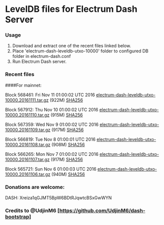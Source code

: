 # LevelDB files for Electrum Dash Server

### Usage

1. Download and extract one of the recent files linked below.
2. Place 'electrum-dash-leveldb-utxo-10000' folder to configured DB folder in electrum-dash.conf
3. Run Electrum Dash server.

### Recent files

####For mainnet:

Block 568461: Fri Nov 11 01:00:02 UTC 2016 [electrum-dash-leveldb-utxo-10000.20161111.tar.gz](https://transfer.sh/JchhX/electrum-dash-leveldb-utxo-10000.20161111.tar.gz) (922M) [SHA256](https://transfer.sh/vxRrj/electrum-dash-leveldb-utxo-10000.20161111.tar.gz.sha256)

Block 567912: Thu Nov 10 01:00:02 UTC 2016 [electrum-dash-leveldb-utxo-10000.20161110.tar.gz](https://transfer.sh/ucAYL/electrum-dash-leveldb-utxo-10000.20161110.tar.gz) (915M) [SHA256](https://transfer.sh/RK5T5/electrum-dash-leveldb-utxo-10000.20161110.tar.gz.sha256)

Block 567359: Wed Nov  9 01:00:02 UTC 2016 [electrum-dash-leveldb-utxo-10000.20161109.tar.gz](https://transfer.sh/H3WWx/electrum-dash-leveldb-utxo-10000.20161109.tar.gz) (917M) [SHA256](https://transfer.sh/6g94N/electrum-dash-leveldb-utxo-10000.20161109.tar.gz.sha256)

Block 566819: Tue Nov  8 01:00:01 UTC 2016 [electrum-dash-leveldb-utxo-10000.20161108.tar.gz](https://transfer.sh/vznCm/electrum-dash-leveldb-utxo-10000.20161108.tar.gz) (908M) [SHA256](https://transfer.sh/10QwAy/electrum-dash-leveldb-utxo-10000.20161108.tar.gz.sha256)

Block 566265: Mon Nov  7 01:00:02 UTC 2016 [electrum-dash-leveldb-utxo-10000.20161107.tar.gz](https://transfer.sh/kHUQJ/electrum-dash-leveldb-utxo-10000.20161107.tar.gz) (917M) [SHA256](https://transfer.sh/Sl7sj/electrum-dash-leveldb-utxo-10000.20161107.tar.gz.sha256)

Block 565721: Sun Nov  6 01:00:03 UTC 2016 [electrum-dash-leveldb-utxo-10000.20161106.tar.gz](https://transfer.sh/rEYGs/electrum-dash-leveldb-utxo-10000.20161106.tar.gz) (940M) [SHA256](https://transfer.sh/101VtM/electrum-dash-leveldb-utxo-10000.20161106.tar.gz.sha256)

### Donations are welcome:

DASH: Xreiza1qGJMT5BpW6BDtRJqwtcBSxGwWYN

### Credits to @UdjinM6 [https://github.com/UdjinM6/dash-bootstrap]
